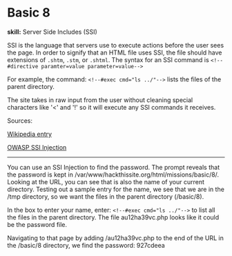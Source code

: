 # Basic 8

**skill:** Server Side Includes (SSI)

SSI is the language that servers use to execute actions before the user sees the page. In order to signify that an HTML file uses SSI, the file should have extensions of `.shtm`, `.stm`, or `.shtml`. The syntax for an SSI command is 
`<!--#directive paramter=value parameter=value-->`

For example, the command:
`<!--#exec cmd="ls ../"-->`
lists the files of the parent directory.

The site takes in raw input from the user without cleaning special characters like '<' and '!' so it will execute any SSI commands it receives.

Sources:

  [Wikipedia entry](https://en.wikipedia.org/wiki/Server_Side_Includes)

  [OWASP SSI Injection](https://owasp.org/www-community/attacks/Server-Side_Includes_(SSI)_Injection)

---

You can use an SSI Injection to find the password. The prompt reveals that the password is kept in /var/www/hackthissite.org/html/missions/basic/8/. Looking at the URL, you can see that is also the name of your current directory. Testing out a sample entry for the name, we see that we are in the /tmp directory, so we want the files in the parent directory (/basic/8). 

In the box to enter your name, enter:
`<!--#exec cmd="ls ../"-->`
to list all the files in the parent directory. The file au12ha39vc.php looks like it could be the password file.

Navigating to that page by adding /au12ha39vc.php to the end of the URL in the /basic/8 directory, we find the password: 927cdeea
